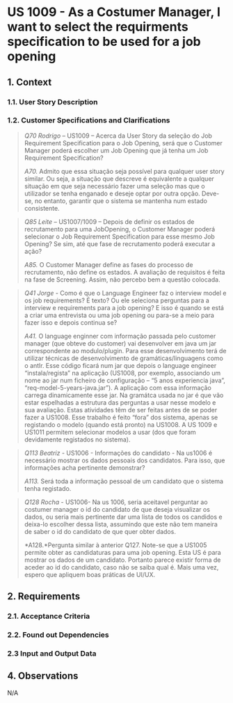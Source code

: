# US 1009 - As a Costumer Manager, I want to select the requirments specification to be used for a job opening

## 1. Context
### 1.1. User Story Description

### 1.2. Customer Specifications and Clarifications

> *Q70 Rodrigo* – US1009 – Acerca da User Story da seleção do Job Requirement Specification para o Job Opening, será que o Customer Manager poderá escolher um Job Opening que já tenha um Job Requirement Specification?
>
> *A70.* Admito que essa situação seja possível para qualquer user story similar. Ou seja, a situação que descreve é equivalente a qualquer situação em que seja necessário fazer uma seleção mas que o utilizador se tenha enganado e deseje optar por outra opção. Deve-se, no entanto, garantir que o sistema se mantenha num estado consistente.

> *Q85 Leite* – US1007/1009 – Depois de definir os estados de recrutamento para uma JobOpening, o Customer Manager poderá selecionar o Job Requirement Specification para esse mesmo Job Opening? Se sim, até que fase de recrutamento poderá executar a ação?
>
>*A85.* O Customer Manager define as fases do processo de recrutamento, não define os estados. A avaliação de requisitos é feita na fase de Screening. Assim, não percebo bem a questão colocada.


> *Q41 Jorge* - Como é que o Language Engineer faz o interview model e os job requirements? É texto? Ou ele seleciona perguntas para a interview e requirements para a job opening? E isso é quando se está a criar uma entrevista ou uma job opening ou para-se a meio para fazer isso e depois continua se?
>
>*A41.* O language enginner com informação passada pelo customer manager (que obteve do customer) vai desenvolver em java um jar correspondente ao modulo/plugin. Para esse desenvolvimento terá de utilizar técnicas de desenvolvimento de gramáticas/linguagens como o antlr. Esse código ficará num jar que depois o language engineer “instala/regista” na aplicação (US1008, por exemplo, associando um nome ao jar num ficheiro de configuração – “5 anos experiencia java”, “req-model-5-years-java.jar”). A aplicação com essa informação carrega dinamicamente esse jar. Na gramátca usada no jar é que vão estar espelhadas a estrutura das perguntas a usar nesse modelo e sua avaliação. Estas atividades têm de ser feitas antes de se poder fazer a US1008. Esse trabalho é feito “fora” dos sistema, apenas se registando o modelo (quando está pronto) na US1008. A US 1009 e US1011 permitem selecionar modelos a usar (dos que foram devidamente registados no sistema).


> *Q113 Beatriz* - US1006 - Informações do candidato - Na us1006 é necessário mostrar os dados pessoais dos candidatos. Para isso, que informações acha pertinente demonstrar?
>
>*A113.* Será toda a informação pessoal de um candidato que o sistema tenha registado.


> *Q128 Rocha* - US1006- Na us 1006, seria aceitavel perguntar ao costumer manager o id do candidato de que deseja visualizar os dados, ou seria mais pertinente dar uma lista de todos os candidos e deixa-lo escolher dessa lista, assumindo que este não tem maneira de saber o id do candidato de que quer obter dados.
>
>*A128.*Pergunta similar à anterior Q127. Note-se que a US1005 permite obter as candidaturas para uma job opening. Esta US é para mostrar os dados de um candidato. Portanto parece existir forma de aceder ao id do candidato, caso não se saiba qual é. Mais uma vez, espero que apliquem boas práticas de UI/UX.

## 2. Requirements


### 2.1. Acceptance Criteria


### 2.2. Found out Dependencies


### 2.3 Input and Output Data


## 4. Observations

N/A